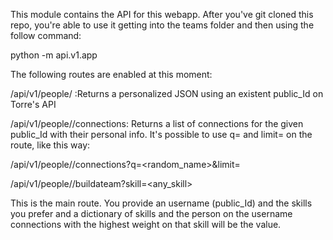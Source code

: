 This module contains the API for this webapp. After you've git cloned this repo, you're able to use it getting into the teams folder and then using the follow command:

python -m api.v1.app

The following routes are enabled at this moment:

/api/v1/people/<username> :Returns a personalized JSON using an existent public_Id on Torre's API

/api/v1/people/<username>/connections: Returns a list of connections for the given public_Id with their personal info. It's possible to use q= and limit= on the route, like this way:

/api/v1/people/<username>/connections?q=<random_name>&limit=<int number>

/api/v1/people/<username>/buildateam?skill=<any_skill>

This is the main route. You provide an username (public_Id) and the skills you prefer and a dictionary of skills and the person on the username connections with the highest weight on that skill will be the value.
